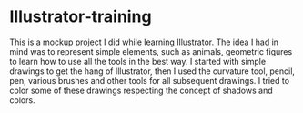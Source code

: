# Illustrator-training

This is a mockup project I did while learning Illustrator. The idea I had in mind was to represent simple elements, such as animals, geometric figures to learn how to use all the tools in the best way. I started with simple drawings to get the hang of Illustrator, then I used the curvature tool, pencil, pen, various brushes and other tools for all subsequent drawings. I tried to color some of these drawings respecting the concept of shadows and colors.
